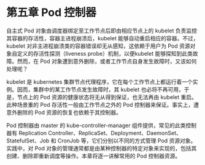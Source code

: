 # 第五章 Pod 控制器

自主式 Pod 对象由调度器绑定至工作节点后即由相应节点上的 kubelet 负责监控其容器的存活性，容器主进程崩溃后，kubelet 能够自动重启相应的容器。不过，kubelet 对非主进程崩溃类的容器错误却无从感知，这依赖于用户为 Pod 资源对象自定义的存活性探测（liveness probe）机制，以便kubelet 能够探知到此类故障。然而，在 Pod 对象遭到意外删除，或者工作节点自身发生故障时，又该如何处理呢？

kubelet 是 kubernetes 集群节点代理程序，它在每个工作节点上都运行着一个实例。因而，集群中的某工作节点发生故障时，其 kubelet 也必将不再可用，于是，节点上的 Pod 资源的健康状态将无从得到保证，也无法再由 kubelet 重启。此种场景重的 Pod 存活性一般由工作节点之外的 Pod 控制器来保证。事实上，遭意外删除的 Pod 资源的恢复也依赖于其控制器。

Pod 控制器由 master 的 kube-controller-manager 组件提供，常见的此类控制器有 Replication Controller、ReplicaSet、Deployment、DaemonSet、StatefulSet、Job 和 CronJob 等，它们分别以不同的方式管理 Pod 资源对象。实践中，对 Pod 对象的管理通常都是由某种控制器的特定对象来实现的，包括其创建、删除即重新调度等操作。本章将逐一讲解常用的 Pod 控制器资源。

